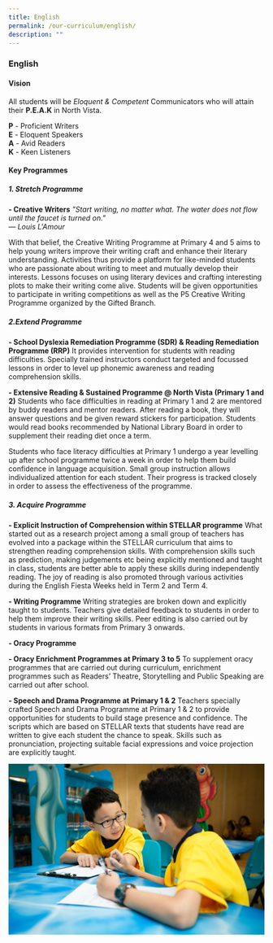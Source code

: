 ```yaml
---
title: English
permalink: /our-curriculum/english/
description: ""
---
```

### English

#### Vision

All students will be _Eloquent & Competent_ Communicators who will attain their **P.E.A.K** in North Vista.

**P** \- Proficient Writers <br>
**E** \- Eloquent Speakers <br>
**A** \- Avid Readers <br>
**K** \- Keen Listeners <br>

#### Key Programmes

##### 1. Stretch Programme

**\- Creative Writers**
_"Start writing, no matter what. The water does not flow until the faucet is turned on."_ <br>
_— Louis L'Amour_

With that belief, the Creative Writing Programme at Primary 4 and 5 aims to help young writers improve their writing craft and enhance their literary understanding. Activities thus provide a platform for like-minded students who are passionate about writing to meet and mutually develop their interests. Lessons focuses on using literary devices and crafting interesting plots to make their writing come alive. Students will be given opportunities to participate in writing competitions as well as the P5 Creative Writing Programme organized by the Gifted Branch.

##### 2.Extend Programme

**\- School Dyslexia Remediation Programme (SDR) & Reading Remediation Programme (RRP)**
It provides intervention for students with reading difficulties. Specially trained instructors conduct targeted and focussed lessons in order to level up phonemic awareness and reading comprehension skills.

**\- Extensive Reading & Sustained Programme @ North Vista (Primary 1 and 2)**
Students who face difficulties in reading at Primary 1 and 2 are mentored by buddy readers and mentor readers. After reading a book, they will answer questions and be given reward stickers for participation. Students would read books recommended by National Library Board in order to supplement their reading diet once a term.

Students who face literacy difficulties at Primary 1 undergo a year levelling up after school programme twice a week in order to help them build confidence in language acquisition. Small group instruction allows individualized attention for each student. Their progress is tracked closely in order to assess the effectiveness of the programme.

##### 3\. Acquire Programme

**\- Explicit Instruction of Comprehension within STELLAR programme**
What started out as a research project among a small group of teachers has evolved into a package within the STELLAR curriculum that aims to strengthen reading comprehension skills. With comprehension skills such as prediction, making judgements etc being explicitly mentioned and taught in class, students are better able to apply these skills during independently reading. The joy of reading is also promoted through various activities during the English Fiesta Weeks held in Term 2 and Term 4.

**\- Writing Programme**
Writing strategies are broken down and explicitly taught to students. Teachers give detailed feedback to students in order to help them improve their writing skills. Peer editing is also carried out by students in various formats from Primary 3 onwards.

**\- Oracy Programme**

**\- Oracy Enrichment Programmes at Primary 3 to 5**
To supplement oracy programmes that are carried out during curriculum, enrichment programmes such as Readers’ Theatre, Storytelling and Public Speaking are carried out after school.

**\- Speech and Drama Programme at Primary 1 & 2**
Teachers specially crafted Speech and Drama Programme at Primary 1 & 2 to provide opportunities for students to build stage presence and confidence. The scripts which are based on STELLAR texts that students have read are written to give each student the chance to speak. Skills such as pronunciation, projecting suitable facial expressions and voice projection are explicitly taught.

![](/images/english%201.jpg)